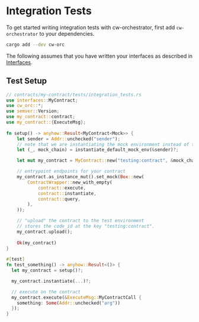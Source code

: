 # Integration Tests

To get started writing integration tests with cw-orchestrator, first add `cw-orchestrator` to your dependencies.

```bash
cargo add --dev cw-orc
```

The following assumes that you have written your interfaces as described in [Interfaces](./quick_start/interfaces.md).

## Test Setup

```rust
// contracts/my-contract/tests/integration_tests.rs  
use interfaces::MyContract;
use cw_orc::*;  
use semver::Version;
use my_contract::contract;
use my_contract::{ExecuteMsg};
  
fn setup() -> anyhow::Result<MyContract<Mock>> {  
    let sender = Addr::unchecked("sender"); 
    // note that we are instantiating the mock environment instead of the daemon_environment
    let (_, mock_chain) = instantiate_default_mock_env(&sender)?;  

    let mut my_contract = MyContract::new("testing:contract", &mock_chain);  

    // entrypoint endpoints for your contract
    my_contract.as_instance_mut().set_mock(Box::new(  
        ContractWrapper::new_with_empty(
            contract::execute,  
            contract::instantiate,  
            contract::query,  
        ),
    ));

    // "upload" the contract to the test environment
    // stores the code_id at the key "testing:contract".
    my_contract.upload(); 
  
    Ok(my_contract)  
}  
  
#[test]  
fn test_something() -> anyhow::Result<()> {  
  let my_contract = setup()?;  

  my_contract.instantiate(...)?;

  // execute on the contract
  my_contract.execute(&ExecuteMsg::MyContractCall {
    something: Some(Addr::unchecked("arg"))
  });
}
```
